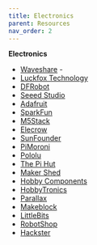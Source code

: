 ```yaml
---
title: Electronics
parent: Resources
nav_order: 2
---
```


**Electronics** 
- [Waveshare](https://www.waveshare.com/) - 
- [Luckfox Technology](https://www.luckfox.com/index.php)
- [DFRobot](https://www.dfrobot.com/)
- [Seeed Studio](https://www.seeedstudio.com/)
- [Adafruit](https://www.adafruit.com/)
- [SparkFun](https://www.sparkfun.com/)
- [M5Stack](https://m5stack.com/)
- [Elecrow](https://www.elecrow.com/)
- [SunFounder](https://www.sunfounder.com/)
- [PiMoroni](https://shop.pimoroni.com/)
- [Pololu](https://www.pololu.com/)
- [The Pi Hut](https://thepihut.com/)
- [Maker Shed](https://www.makershed.com/)
- [Hobby Components](https://hobbycomponents.com/)
- [HobbyTronics](https://www.hobbytronics.co.za/)
- [Parallax](https://www.parallax.com/)
- [Makeblock](https://www.makeblock.com/)
- [LittleBits](https://littlebits.com/welcome)
- [RobotShop](https://www.robotshop.com/)
- [Hackster](https://www.hackster.io/)

